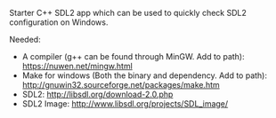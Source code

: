 Starter C++ SDL2 app which can be used to quickly check SDL2 configuration on Windows.

Needed:
- A compiler (g++ can be found through MinGW. Add to path): https://nuwen.net/mingw.html
- Make for windows (Both the binary and dependency. Add to path): http://gnuwin32.sourceforge.net/packages/make.htm
- SDL2: http://libsdl.org/download-2.0.php
- SDL2 Image: http://www.libsdl.org/projects/SDL_image/
